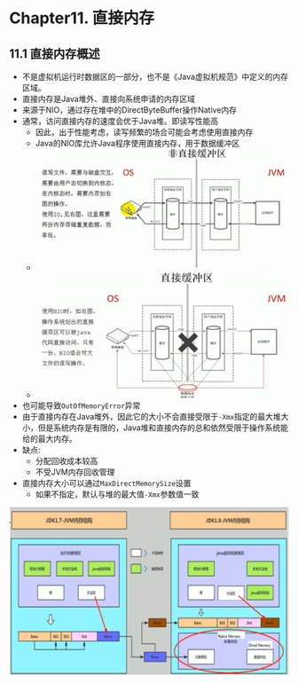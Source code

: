 # Chapter11. 直接内存

## 11.1 直接内存概述
* 不是虚拟机运行时数据区的一部分，也不是《Java虚拟机规范》中定义的内存区域。
* 直接内存是Java堆外、直接向系统申请的内存区域
* 来源于NIO，通过存在堆中的DirectByteBuffer操作Native内存
* 通常，访问直接内存的速度会优于Java堆。即读写性能高
  * 因此，出于性能考虑，读写频繁的场合可能会考虑使用直接内存
  * Java的NIO库允许Java程序使用直接内存，用于数据缓冲区
  * <img src="JVM.Images.I/第11章_直接内存_非直接缓冲区.png">
  * <img src="JVM.Images.I/第11章_直接内存_直接缓冲区.png">
* 也可能导致`OutOfMemoryError`异常
* 由于直接内存在Java堆外，因此它的大小不会直接受限于`-Xmx`指定的最大堆大小，但是系统内存是有限的，Java堆和直接内存的总和依然受限于操作系统能给的最大内存。
* 缺点:
  * 分配回收成本较高
  * 不受JVM内存回收管理
* 直接内存大小可以通过`MaxDirectMemorySize`设置
  * 如果不指定，默认与堆的最大值`-Xmx`参数值一致

<img src="JVM.Images.I/第11章_JVM内存结构.png">